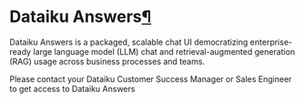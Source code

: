 Dataiku Answers[¶](#dataiku-answers "Permalink to this heading")
================================================================


Dataiku Answers is a packaged, scalable chat UI democratizing enterprise\-ready large language model (LLM) chat and retrieval\-augmented generation (RAG) usage across business processes and teams.


Please contact your Dataiku Customer Success Manager or Sales Engineer to get access to Dataiku Answers